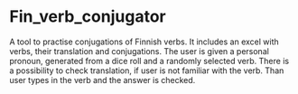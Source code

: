 # Fin_verb_conjugator
A tool to practise conjugations of Finnish verbs. It includes an excel with verbs, their translation and conjugations.
The user is given a personal pronoun, generated from a dice roll and a randomly selected verb.
There is a possibility to check translation, if user is not familiar with the verb.
Than user types in the verb and the answer is checked.

